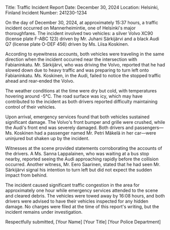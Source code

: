  Title: Traffic Incident Report
Date: December 30, 2024
Location: Helsinki, Finland
Incident Number: 241230-1234

On the day of December 30, 2024, at approximately 15:37 hours, a traffic incident occurred on Mannerheimintie, one of Helsinki's major thoroughfares. The incident involved two vehicles: a silver Volvo XC90 (license plate F-ABC 123) driven by Mr. Juhani Särkijärvi and a black Audi Q7 (license plate O-DEF 456) driven by Ms. Liisa Koskinen.

According to eyewitness accounts, both vehicles were traveling in the same direction when the incident occurred near the intersection with Fabianinkatu. Mr. Särkijärvi, who was driving the Volvo, reported that he had slowed down due to heavy traffic and was preparing to turn left onto Fabianinkatu. Ms. Koskinen, in the Audi, failed to notice the stopped traffic ahead and rear-ended the Volvo.

The weather conditions at the time were dry but cold, with temperatures hovering around -5°C. The road surface was icy, which may have contributed to the incident as both drivers reported difficulty maintaining control of their vehicles.

Upon arrival, emergency services found that both vehicles sustained significant damage. The Volvo's front bumper and grille were crushed, while the Audi's front end was severely damaged. Both drivers and passengers—Ms. Koskinen had a passenger named Mr. Petri Mäkelä in her car—were uninjured but shaken up by the incident.

Witnesses at the scene provided statements corroborating the accounts of the drivers. A Ms. Sanna Lappalainen, who was waiting at a bus stop nearby, reported seeing the Audi approaching rapidly before the collision occurred. Another witness, Mr. Eero Saarinen, stated that he had seen Mr. Särkijärvi signal his intention to turn left but did not expect the sudden impact from behind.

The incident caused significant traffic congestion in the area for approximately one hour while emergency services attended to the scene and cleared debris. The vehicles were towed away by 16:08 hours, and both drivers were advised to have their vehicles inspected for any hidden damage. No charges were filed at the time of this report's writing, but the incident remains under investigation.

Respectfully submitted,
[Your Name]
[Your Title]
[Your Police Department]